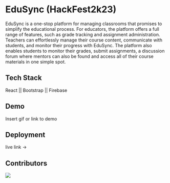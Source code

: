
# EduSync (HackFest2k23)

EduSync is a one-stop platform for managing classrooms that promises to simplify the educational process. For educators, the platform offers a full range of features, such as grade tracking and assignment administration. Teachers can effortlessly manage their course content, communicate with students, and monitor their progress with EduSync. The platform also enables students to monitor their grades, submit assignments, a discussion forum where mentors can also be found and access all of their course materials in one simple spot.


## Tech Stack

React ||
Bootstrap ||
Firebase


## Demo

Insert gif or link to demo


## Deployment

live link -> 


## Contributors

<a href="https://github.com/Jothishwar/hackfest2k23/graphs/contributors">
  <img src="https://contrib.rocks/image?repo=Jothishwar/hackfest2k23" />
</a>
